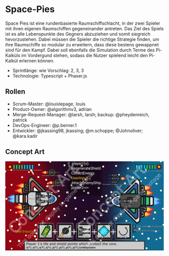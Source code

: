 # Space-Pies

Space Pies ist eine rundenbasierte Raumschiffschlacht, in der zwei Spieler mit ihren eigenen Raumschiffen gegeneinander
antreten. Das Ziel des Spiels ist es alle Lebenspunkte des Gegners abzuziehen und somit siegreich hevorzustehen. Dabei
müssen die Spieler die richtige Strategie finden, um ihre Raumschiffe so modular zu erweitern, dass diese bestens 
gewappnet sind für den Kampf. Dabei soll ebenfalls die Simulation durch Terme des Pi-Kalküls im Vordergund stehen, 
sodass die Nutzer spielend leicht den Pi-Kalkül erlernen können.  


* Sprintlänge: wie Vorschlag: 2, 3, 3
* Technologie: Typescript + Phaser.js

## Rollen

* Scrum-Master: @louislepage, louis
* Product-Owner: @algorithmv3, adrian
* Merge-Request-Manager: @larsh, larsh; backup: @pheydenreich, patrick
* DevOps-Engineer: @p.berner.1
* Entwickler: @jkassing98, jkassing; @m.schoppe; @Johnoliver; @kara.kadir

## Concept Art
![Concept Art](concept_artv3.png)